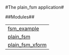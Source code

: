 

#The plain_fsm application#


##Modules##


<table width="100%" border="0" summary="list of modules">
<tr><td><a href="fsm_example.md" class="module">fsm_example</a></td></tr>
<tr><td><a href="plain_fsm.md" class="module">plain_fsm</a></td></tr>
<tr><td><a href="plain_fsm_xform.md" class="module">plain_fsm_xform</a></td></tr></table>

